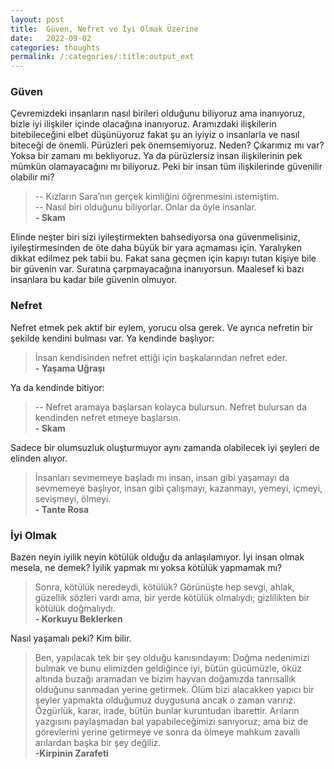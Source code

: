 ```yaml
---
layout: post
title:  Güven, Nefret ve İyi Olmak Üzerine
date:   2022-09-02
categories: thoughts
permalink: /:categories/:title:output_ext
---
```


### Güven
Çevremizdeki insanların nasıl birileri olduğunu biliyoruz ama inanıyoruz, bizle iyi ilişkiler içinde olacağına inanıyoruz. Aramızdaki ilişkilerin bitebileceğini elbet düşünüyoruz fakat şu an iyiyiz o insanlarla ve nasıl biteceği de önemli. Pürüzleri pek önemsemiyoruz. Neden? Çıkarımız mı var? Yoksa bir zamanı mı bekliyoruz. Ya da pürüzlersiz insan ilişkilerinin pek mümkün olamayacağını mı biliyoruz. Peki bir insan tüm ilişkilerinde güvenilir olabilir mi?

> -- Kızların Sara’nın gerçek kimliğini öğrenmesini istemiştim.<br> -- Nasıl biri olduğunu biliyorlar. Onlar da öyle insanlar.<br> **- Skam**

Elinde neşter biri sizi iyileştirmekten bahsediyorsa ona güvenmelisiniz, iyileştirmesinden de öte daha büyük bir yara açmaması için. Yaralıyken dikkat edilmez pek tabii bu. Fakat sana geçmen için kapıyı tutan kişiye bile bir güvenin var. Suratına çarpmayacağına inanıyorsun. Maalesef ki bazı insanlara bu kadar bile güvenin olmuyor.

### Nefret
Nefret etmek pek aktif bir eylem, yorucu olsa gerek. Ve ayrıca nefretin bir şekilde kendini bulması var. Ya kendinde başlıyor:

> İnsan kendisinden nefret ettiği için başkalarından nefret eder.<br>**- Yaşama Uğraşı**

Ya da kendinde bitiyor:

> -- Nefret aramaya başlarsan kolayca bulursun. Nefret bulursan da kendinden nefret etmeye başlarsın.<br>**- Skam**

Sadece bir olumsuzluk oluşturmuyor aynı zamanda olabilecek iyi şeyleri de elinden alıyor.

> İnsanları sevmemeye başladı mı insan, insan gibi yaşamayı da sevmemeye başlıyor, insan gibi çalışmayı, kazanmayı, yemeyi, içmeyi, sevişmeyi, ölmeyi.<br>**- Tante Rosa**

### İyi Olmak

Bazen neyin iyilik neyin kötülük olduğu da anlaşılamıyor. İyi insan olmak mesela, ne demek? İyilik yapmak mı yoksa kötülük yapmamak mı?

> Sonra, kötülük neredeydi, kötülük? Görünüşte hep sevgi, ahlak, güzellik sözleri vardı ama, bir yerde kötülük olmalıydı; gizlilikten bir kötülük doğmalıydı.<br>**- Korkuyu Beklerken**

Nasıl yaşamalı peki? Kim bilir.

> Ben, yapılacak tek bir şey olduğu kanısındayım: Doğma nedenimizi bulmak ve bunu elimizden geldiğince iyi, bütün gücümüzle, öküz altında buzağı aramadan ve bizim hayvan doğamızda tanrısallık olduğunu sanmadan yerine getirmek. Ölüm bizi alacakken yapıcı bir şeyler yapmakta olduğumuz duygusuna ancak o zaman varırız. Özgürlük, karar, irade, bütün bunlar kuruntudan ibarettir. Arıların yazgısını paylaşmadan bal yapabileceğimizi sanıyoruz; ama biz de görevlerini yerine getirmeye ve sonra da ölmeye mahkum zavallı arılardan başka bir şey değiliz.<br>**-Kirpinin Zarafeti**
